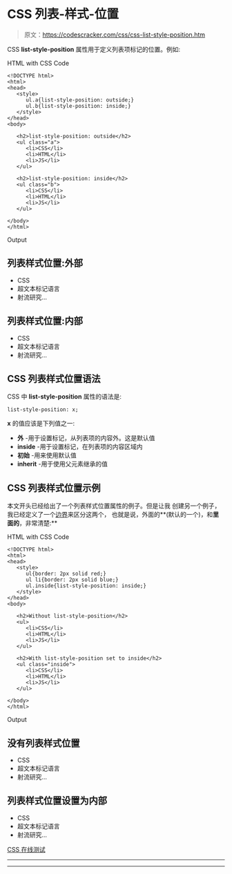 # CSS 列表-样式-位置

> 原文：<https://codescracker.com/css/css-list-style-position.htm>

CSS **list-style-position** 属性用于定义列表项标记的位置。例如:

HTML with CSS Code

```
<!DOCTYPE html>
<html>
<head>
   <style>
      ul.a{list-style-position: outside;}
      ul.b{list-style-position: inside;}
   </style>
</head>
<body>

   <h2>list-style-position: outside</h2>
   <ul class="a">
      <li>CSS</li>
      <li>HTML</li>
      <li>JS</li>
   </ul>

   <h2>list-style-position: inside</h2>
   <ul class="b">
      <li>CSS</li>
      <li>HTML</li>
      <li>JS</li>
   </ul>

</body>
</html>
```

Output

## 列表样式位置:外部

*   CSS
*   超文本标记语言
*   射流研究…

## 列表样式位置:内部

*   CSS
*   超文本标记语言
*   射流研究…

## CSS 列表样式位置语法

CSS 中 **list-style-position** 属性的语法是:

```
list-style-position: x;
```

**x** 的值应该是下列值之一:

*   **外** -用于设置标记，从列表项的内容外。这是默认值
*   **inside** -用于设置标记，在列表项的内容区域内
*   **初始** -用来使用默认值
*   **inherit** -用于使用父元素继承的值

## CSS 列表样式位置示例

本文开头已经给出了一个列表样式位置属性的例子。但是让我 创建另一个例子，我已经定义了一个[边界](/css/css-border.htm)来区分这两个， 也就是说，外面的**(默认的一个)，和**里面的**，非常清楚:**

HTML with CSS Code

```
<!DOCTYPE html>
<html>
<head>
   <style>
      ul{border: 2px solid red;}
      ul li{border: 2px solid blue;}
      ul.inside{list-style-position: inside;}
   </style>
</head>
<body>

   <h2>Without list-style-position</h2>
   <ul>
      <li>CSS</li>
      <li>HTML</li>
      <li>JS</li>
   </ul>

   <h2>With list-style-position set to inside</h2>
   <ul class="inside">
      <li>CSS</li>
      <li>HTML</li>
      <li>JS</li>
   </ul>

</body>
</html>
```

Output

## 没有列表样式位置

*   CSS
*   超文本标记语言
*   射流研究…

## 列表样式位置设置为内部

*   CSS
*   超文本标记语言
*   射流研究…

[CSS 在线测试](/exam/showtest.php?subid=5)

* * *

* * *
